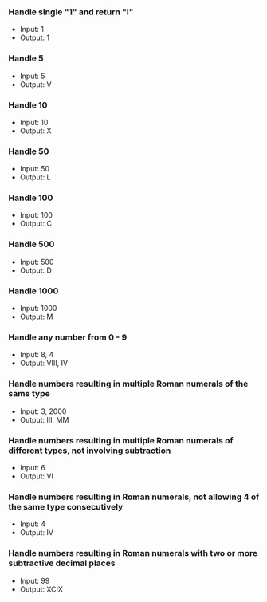 ### Handle single "1" and return "I"
* Input: 1
* Output: 1
### Handle 5
* Input: 5
* Output: V
### Handle 10
* Input: 10
* Output: X
### Handle 50
* Input: 50
* Output: L
### Handle 100
* Input: 100
* Output: C
### Handle 500
* Input: 500
* Output: D
### Handle 1000
* Input: 1000
* Output: M
### Handle any number from 0 - 9
* Input: 8, 4
* Output: VIII, IV
### Handle numbers resulting in multiple Roman numerals of the same type
* Input: 3, 2000
* Output: III, MM
### Handle numbers resulting in multiple Roman numerals of different types, not involving subtraction
* Input: 6
* Output: VI
### Handle numbers resulting in Roman numerals, not allowing 4 of the same type consecutively
* Input: 4
* Output: IV
### Handle numbers resulting in Roman numerals with two or more subtractive decimal places
* Input: 99
* Output: XCIX
